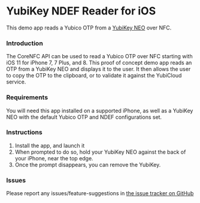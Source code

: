 # YubiKey NDEF Reader for iOS

This demo app reads a Yubico OTP from a [YubiKey NEO](https://www.yubico.com/products/yubikey-hardware/yubikey-neo/) over NFC.

### Introduction

The CoreNFC API can be used to read a Yubico OTP over NFC starting with iOS 11 for iPhone 7, 7 Plus, and 8.
This proof of concept demo app reads an OTP from a YubiKey NEO and displays it to the user.
It then allows the user to copy the OTP to the clipboard, or to validate it against the YubiCloud service.

### Requirements

You will need this app installed on a supported iPhone, as well as a YubiKey NEO with the default Yubico OTP and NDEF configurations set.

### Instructions

1. Install the app, and launch it
2. When prompted to do so, hold your YubiKey NEO against the back of your iPhone, near the top edge.
3. Once the prompt disappears, you can remove the YubiKey.

### Issues
Please report any issues/feature-suggestions in [the issue tracker on GitHub](https://github.com/Yubico/ios-yubico-otp-nfc-demo)
